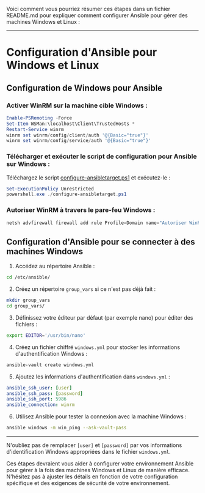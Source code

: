 Voici comment vous pourriez résumer ces étapes dans un fichier README.md pour expliquer comment configurer Ansible pour gérer des machines Windows et Linux :

---

# Configuration d'Ansible pour Windows et Linux

## Configuration de Windows pour Ansible

### Activer WinRM sur la machine cible Windows :

```powershell
Enable-PSRemoting -Force
Set-Item WSMan:\localhost\Client\TrustedHosts *
Restart-Service winrm
winrm set winrm/config/client/auth '@{Basic="true"}'
winrm set winrm/config/service/auth '@{Basic="true"}'
```

### Télécharger et exécuter le script de configuration pour Ansible sur Windows :

Téléchargez le script [configure-ansibletarget.ps1](https://gist.github.com/trondhindenes/b9b5b25b11273cc35659) et exécutez-le :

```powershell
Set-ExecutionPolicy Unrestricted
powershell.exe ./configure-ansibletarget.ps1
```

### Autoriser WinRM à travers le pare-feu Windows :

```powershell
netsh advfirewall firewall add rule Profile=Domain name="Autoriser WinRM HTTPS" dir=in localport=5986 protocol=TCP action=allow
```

## Configuration d'Ansible pour se connecter à des machines Windows

1. Accédez au répertoire Ansible :

```bash
cd /etc/ansible/
```

2. Créez un répertoire `group_vars` si ce n'est pas déjà fait :

```bash
mkdir group_vars
cd group_vars/
```

3. Définissez votre éditeur par défaut (par exemple nano) pour éditer des fichiers :

```bash
export EDITOR='/usr/bin/nano'
```

4. Créez un fichier chiffré `windows.yml` pour stocker les informations d'authentification Windows :

```bash
ansible-vault create windows.yml
```

5. Ajoutez les informations d'authentification dans `windows.yml` :

```yaml
ansible_ssh_user: [user]
ansible_ssh_pass: [password]
ansible_ssh_port: 5986
ansible_connection: winrm
```

6. Utilisez Ansible pour tester la connexion avec la machine Windows :

```bash
ansible windows -m win_ping --ask-vault-pass
```

---

N'oubliez pas de remplacer `[user]` et `[password]` par vos informations d'identification Windows appropriées dans le fichier `windows.yml`.

Ces étapes devraient vous aider à configurer votre environnement Ansible pour gérer à la fois des machines Windows et Linux de manière efficace. N'hésitez pas à ajuster les détails en fonction de votre configuration spécifique et des exigences de sécurité de votre environnement.
